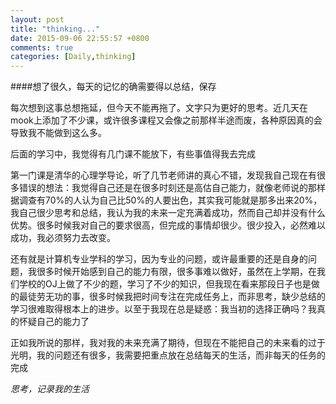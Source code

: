 ```yaml
---
layout: post
title: "thinking..."
date: 2015-09-06 22:55:57 +0800
comments: true
categories: [Daily,thinking]
---
```

####想了很久，每天的记忆的确需要得以总结，保存

每次想到这事总想拖延，但今天不能再拖了。文字只为更好的思考。近几天在mook上添加了不少课，或许很多课程又会像之前那样半途而废，各种原因真的会导致我不能做到这么多。

后面的学习中，我觉得有几门课不能放下，有些事值得我去完成

第一门课是清华的心理学导论，听了几节老师讲的真心不错，发现我自己现在有很多错误的想法：我觉得自己还是在很多时刻还是高估自己能力，就像老师说的那样据调查有70%的人认为自己比50%的人要出色，其实我可能就是那多出来20%，我自己很少思考和总结，我认为我的未来一定充满着成功，然而自己却并没有什么优势。很多时候我对自己的要求很高，但完成的事情却很少。很少投入，必然难以成功，我必须努力去改变。

还有就是计算机专业学科的学习，因为专业的问题，或许最重要的还是自身的问题，我很多时候开始感到自己的能力有限，很多事难以做好，虽然在上学期，在我们学校的OJ上做了不少的题，学习了不少的知识，但我现在看来那段日子也是做的最徒劳无功的事，很多时候我把时间专注在完成任务上，而非思考，缺少总结的学习很难取得根本上的进步。以至于我现在总是疑惑：我当初的选择正确吗？我真的怀疑自己的能力了

正如我所说的那样，我对我的未来充满了期待，但现在不能把自己的未来看的过于光明，我的问题还有很多，我需要把重点放在总结每天的生活，而非每天的任务的完成

*思考，记录我的生活*